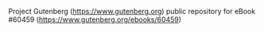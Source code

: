 Project Gutenberg (https://www.gutenberg.org) public repository for eBook #60459 (https://www.gutenberg.org/ebooks/60459)
